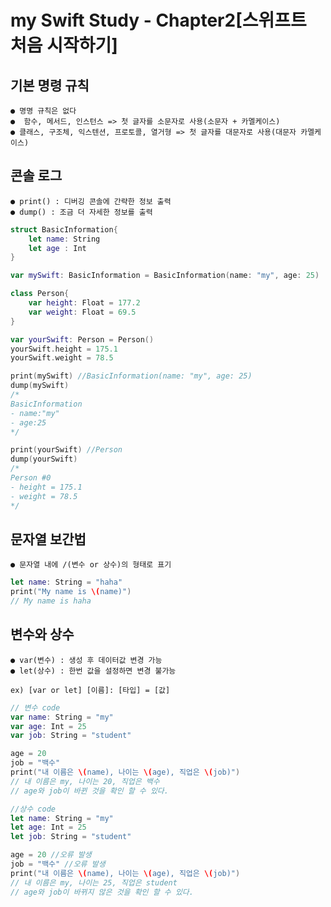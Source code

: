 # my Swift Study - Chapter2[스위프트 처음 시작하기]

## 기본 명령 규칙
    ● 명명 규칙은 없다
    ●  함수, 메서드, 인스턴스 => 첫 글자를 소문자로 사용(소문자 + 카멜케이스)
    ● 클래스, 구조체, 익스텐션, 프로토콜, 열거형 => 첫 글자를 대문자로 사용(대문자 카멜케이스)
 ## 콘솔 로그
    ● print() : 디버깅 콘솔에 간략한 정보 출력
    ● dump() : 조금 더 자세한 정보를 출력
   
```Swift
struct BasicInformation{
    let name: String
    let age : Int
}

var mySwift: BasicInformation = BasicInformation(name: "my", age: 25)

class Person{
    var height: Float = 177.2
    var weight: Float = 69.5
}

var yourSwift: Person = Person()
yourSwift.height = 175.1
yourSwift.weight = 78.5

print(mySwift) //BasicInformation(name: "my", age: 25)
dump(mySwift)
/*
BasicInformation
- name:"my"
- age:25
*/

print(yourSwift) //Person
dump(yourSwift)
/*
Person #0
- height = 175.1
- weight = 78.5
*/
```
## 문자열 보간법
    ● 문자열 내에 /(변수 or 상수)의 형태로 표기
```Swift
let name: String = "haha"
print("My name is \(name)")
// My name is haha
```

## 변수와 상수
    ● var(변수) : 생성 후 데이터값 변경 가능
    ● let(상수) : 한번 값을 설정하면 변경 불가능
    
    ex) [var or let] [이름]: [타입] = [값]

```Swift
// 변수 code
var name: String = "my"
var age: Int = 25
var job: String = "student"

age = 20
job = "백수"
print("내 이름은 \(name), 나이는 \(age), 직업은 \(job)")
// 내 이름은 my, 나이는 20, 직업은 백수
// age와 job이 바뀐 것을 확인 할 수 있다.
```
```Swift
//상수 code
let name: String = "my"
let age: Int = 25
let job: String = "student"

age = 20 //오류 발생
job = "백수" //오류 발생
print("내 이름은 \(name), 나이는 \(age), 직업은 \(job)")
// 내 이름은 my, 나이는 25, 직업은 student
// age와 job이 바뀌지 않은 것을 확인 할 수 있다.
```
